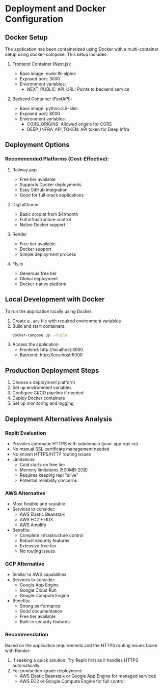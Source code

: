 # Deployment and Docker Configuration

## Docker Setup
The application has been containerized using Docker with a multi-container setup using docker-compose. This setup includes:

1. Frontend Container (Next.js):
   - Base image: node:18-alpine
   - Exposed port: 3000
   - Environment variables:
     - NEXT_PUBLIC_API_URL: Points to backend service

2. Backend Container (FastAPI):
   - Base image: python:3.9-slim
   - Exposed port: 8000
   - Environment variables:
     - CORS_ORIGINS: Allowed origins for CORS
     - DEEP_INFRA_API_TOKEN: API token for Deep Infra

## Deployment Options

### Recommended Platforms (Cost-Effective):

1. Railway.app
   - Free tier available
   - Supports Docker deployments
   - Easy GitHub integration
   - Good for full-stack applications

2. DigitalOcean
   - Basic droplet from $4/month
   - Full infrastructure control
   - Native Docker support

3. Render
   - Free tier available
   - Docker support
   - Simple deployment process

4. Fly.io
   - Generous free tier
   - Global deployment
   - Docker-native platform

## Local Development with Docker

To run the application locally using Docker:

1. Create a `.env` file with required environment variables
2. Build and start containers:
   ```bash
   docker-compose up --build
   ```
3. Access the application:
   - Frontend: http://localhost:3000
   - Backend: http://localhost:8000

## Production Deployment Steps

1. Choose a deployment platform
2. Set up environment variables
3. Configure CI/CD pipeline if needed
4. Deploy Docker containers
5. Set up monitoring and logging 

## Deployment Alternatives Analysis

### Replit Evaluation
- Provides automatic HTTPS with subdomain (your-app.repl.co)
- No manual SSL certificate management needed
- No known HTTPS/HTTP routing issues
- Limitations:
  - Cold starts on free tier
  - Memory limitations (500MB-2GB)
  - Requires keeping repl "alive"
  - Potential reliability concerns

### AWS Alternative
- Most flexible and scalable
- Services to consider:
  - AWS Elastic Beanstalk
  - AWS EC2 + RDS
  - AWS Amplify
- Benefits:
  - Complete infrastructure control
  - Robust security features
  - Extensive free tier
  - No routing issues

### GCP Alternative
- Similar to AWS capabilities
- Services to consider:
  - Google App Engine
  - Google Cloud Run
  - Google Compute Engine
- Benefits:
  - Strong performance
  - Good documentation
  - Free tier available
  - Built-in security features

### Recommendation
Based on the application requirements and the HTTPS routing issues faced with Render:

1. If seeking a quick solution: Try Replit first as it handles HTTPS automatically
2. For production-grade deployment: 
   - AWS Elastic Beanstalk or Google App Engine for managed services
   - AWS EC2 or Google Compute Engine for full control 